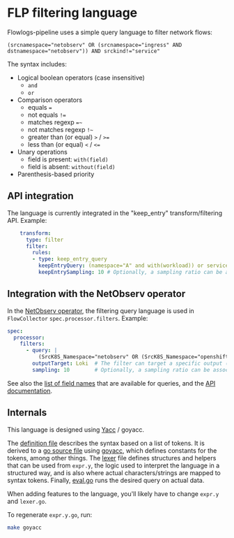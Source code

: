 # FLP filtering language

Flowlogs-pipeline uses a simple query language to filter network flows:

```
(srcnamespace="netobserv" OR (srcnamespace="ingress" AND dstnamespace="netobserv")) AND srckind!="service"
```

The syntax includes:

- Logical boolean operators (case insensitive)
  - `and`
  - `or`
- Comparison operators
  - equals `=`
  - not equals `!=`
  - matches regexp `=~`
  - not matches regexp `!~`
  - greater than (or equal) `>` / `>=`
  - less than (or equal) `<` / `<=`
- Unary operations
  - field is present: `with(field)`
  - field is absent: `without(field)`
- Parenthesis-based priority

## API integration

The language is currently integrated in the "keep_entry" transform/filtering API. Example:

```yaml
    transform:
      type: filter
      filter:
        rules:
        - type: keep_entry_query
          keepEntryQuery: (namespace="A" and with(workload)) or service=~"abc.+"
          keepEntrySampling: 10 # Optionally, a sampling ratio can be associated with the filter
```

## Integration with the NetObserv operator

In the [NetObserv operator](https://github.com/netobserv/network-observability-operator), the filtering query language is used in `FlowCollector` `spec.processor.filters`. Example:

```yaml
spec:
  processor:
    filters:
      - query: |
          (SrcK8S_Namespace="netobserv" OR (SrcK8S_Namespace="openshift-ingress" AND DstK8S_Namespace="netobserv"))
        outputTarget: Loki  # The filter can target a specific output (such as Loki logs or exported data), or all outputs.
        sampling: 10        # Optionally, a sampling ratio can be associated with the filter
```

See also the [list of field names](https://github.com/netobserv/network-observability-operator/blob/main/docs/flows-format.adoc) that are available for queries, and the [API documentation](https://github.com/netobserv/network-observability-operator/blob/main/docs/FlowCollector.md#flowcollectorspecprocessorfiltersindex-1).

## Internals

This language is designed using [Yacc](https://en.wikipedia.org/wiki/Yacc) / goyacc.

The [definition file](../pkg/dsl/expr.y) describes the syntax based on a list of tokens. It is derived to a [go source file](../pkg/dsl/expr.y.go) using [goyacc](https://pkg.go.dev/golang.org/x/tools/cmd/goyacc), which defines constants for the tokens, among other things. The [lexer](../pkg/dsl/lexer.go) file defines structures and helpers that can be used from `expr.y`, the logic used to interpret the language in a structured way, and is also where actual characters/strings are mapped to syntax tokens. Finally, [eval.go](../pkg/dsl/eval.go) runs the desired query on actual data.

When adding features to the language, you'll likely have to change `expr.y` and `lexer.go`.

To regenerate `expr.y.go`, run:

```bash
make goyacc
```

